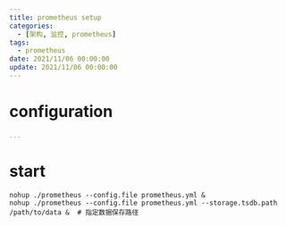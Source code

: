 ```yaml
---
title: prometheus setup
categories: 
  - [架构, 监控, prometheus]
tags:
  - prometheus
date: 2021/11/06 00:00:00
update: 2021/11/06 00:00:00
---
```


# configuration

```yaml
...
```

# start

```shell
nohup ./prometheus --config.file prometheus.yml &
nohup ./prometheus --config.file prometheus.yml --storage.tsdb.path /path/to/data &  # 指定数据保存路径
```

